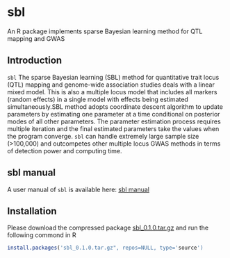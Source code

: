 # sbl
An R package implements sparse Bayesian learning method for QTL mapping and GWAS

## Introduction

`sbl`  The sparse Bayesian learning (SBL) method for quantitative trait locus (QTL) mapping and genome-wide association studies deals with
a linear mixed model. This is also a multiple locus model that includes all markers (random effects) in a single model with effects being
estimated simultaneously.SBL method adopts coordinate descent algorithm to update parameters by estimating one parameter at a time 
conditional on posterior modes of all other parameters. The parameter estimation process requires multiple iteration and the final 
estimated parameters take the values when the program converge. `sbl` can handle extremely large sample size (>100,000) and outcompetes
other multiple locus GWAS methods in terms of detection power and computing time.

## sbl manual

A user manual of `sbl` is available here: [sbl manual](https://github.com/MeiyueComputBio/sbl/blob/master/sbl%20manual/sbl.tutorial.Rmd)

## Installation

Please download the compressed package [sbl_0.1.0.tar.gz](https://github.com/MeiyueComputBio/sbl/tree/master/R%20packge) and run the following commond in R

```R
install.packages('sbl_0.1.0.tar.gz", repos=NULL, type='source')
```

